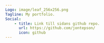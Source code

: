 ```yaml
---
Logo: image/leaf_256x256.png
Tagline: My portfolio.
Social:
    - title: Link till sidans github repo.
      url: https://github.com/jontepson/
      icon: github
---
```

